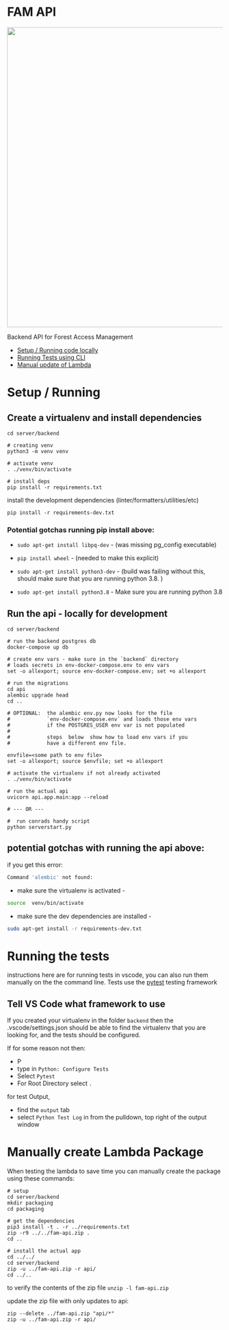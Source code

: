 # FAM API

<img src="https://lh3.googleusercontent.com/pw/AL9nZEXIJhongvBS1KY6jUfB-SN2TxFIL0ZdoeUaByYMCgErBVCIu8tqKzEF5Ln3skKl1F7yy7o01bpNl7QqUNWtJvcSzP1BRMqQkPFqs4uyQa7BVAF8vz3RrjC72TfkISs2sycGiu6BQ2yJFmVOhrytVRU6RQ=w1592-h896-no?authuser=0" width="700">

Backend API for Forest Access Management

* [Setup / Running code locally](#setup--running)
* [Running Tests using CLI](#running-the-tests)
* [Manual update of Lambda](#manually-create-lambda-package)

# Setup / Running

## Create a virtualenv and install dependencies

```
cd server/backend

# creating venv
python3 -m venv venv

# activate venv
. ./venv/bin/activate

# install deps
pip install -r requirements.txt
```

install the development dependencies (linter/formatters/utilities/etc)

```
pip install -r requirements-dev.txt
```
### Potential gotchas running pip install above:

* `sudo apt-get install libpq-dev` -
    (was missing pg_config executable)

* `pip install wheel` -
    (needed to make this explicit)

* `sudo apt-get install python3-dev` -
    (build was failing without this, should make sure that you are running python 3.8. )

* `sudo apt-get install python3.8` -
    Make sure you are running python 3.8

## Run the api - locally for development

```
cd server/backend

# run the backend postgres db
docker-compose up db

# create env vars - make sure in the `backend` directory
# loads secrets in env-docker-compose.env to env vars
set -o allexport; source env-docker-compose.env; set +o allexport

# run the migrations
cd api
alembic upgrade head
cd ..

# OPTIONAL:  the alembic env.py now looks for the file
#            `env-docker-compose.env` and loads those env vars
#            if the POSTGRES_USER env var is not populated
#
#            steps  below  show how to load env vars if you
#            have a different env file.

envfile=<some path to env file>
set -o allexport; source $envfile; set +o allexport

# activate the virtualenv if not already activated
. ./venv/bin/activate

# run the actual api
uvicorn api.app.main:app --reload

# --- OR ---

#  run conrads handy script
python serverstart.py
```

## potential gotchas with running the api above:

if you get this error:

``` bash
Command 'alembic' not found:
```

* make sure the virtualenv is activated -
``` bash
source  venv/bin/activate
```

* make sure the dev dependencies are installed -
``` bash
sudo apt-get install -r requirements-dev.txt
```

# Running the tests

instructions here are for running tests in vscode, you can also run them manually on the
the command line.  Tests use the [pytest](https://docs.pytest.org/en/7.1.x/) testing framework

## Tell VS Code what framework to use

If you created your virtualenv in the folder `backend` then the
.vscode/settings.json should be able to find the virtualenv that you are looking
for, and the tests should be configured.

If for some reason not then:
* <ctrl><shift>P
* type in `Python: Configure Tests`
* Select `Pytest`
* For Root Directory select `.`

for test Output,
* find the `output` tab
* select `Python Test Log` in from the pulldown, top right of the output window


# Manually create Lambda Package

When testing the lambda to save time you can manually create the package
using these commands:

```
# setup
cd server/backend
mkdir packaging
cd packaging

# get the dependencies
pip3 install -t . -r ../requirements.txt
zip -r9 ../../fam-api.zip .
cd ..

# install the actual app
cd ../../
cd server/backend
zip -u ../fam-api.zip -r api/
cd ../..
```

to verify the contents of the zip file
`unzip -l fam-api.zip`

update the zip file with only updates to api:
```
zip --delete ../fam-api.zip "api/*"
zip -u ../fam-api.zip -r api/
```


